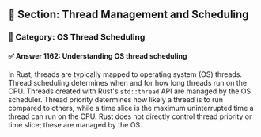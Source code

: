 ## 📘 Section: Thread Management and Scheduling  
### 🔹 Category: OS Thread Scheduling  
#### ✅ Answer 1162: Understanding OS thread scheduling

In Rust, threads are typically mapped to operating system (OS) threads. Thread scheduling determines when and for how long threads run on the CPU. Threads created with Rust's `std::thread` API are managed by the OS scheduler. Thread priority determines how likely a thread is to run compared to others, while a time slice is the maximum uninterrupted time a thread can run on the CPU. Rust does not directly control thread priority or time slice; these are managed by the OS.
